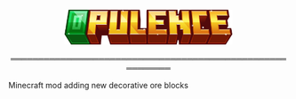 <p align="center"><img src="https://raw.githubusercontent.com/Pipsqueak737/Opulence/forge/src/main/resources/logo.png" width=60%></p>

<p align="center">
══════════════════════════════════════════════════════════
</p>

Minecraft mod adding new decorative ore blocks
